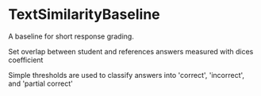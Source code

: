 # TextSimilarityBaseline

A baseline for short response grading.

Set overlap between student and references answers measured with dices coefficient

Simple thresholds are used to classify answers into 'correct', 'incorrect', and 'partial correct' 
